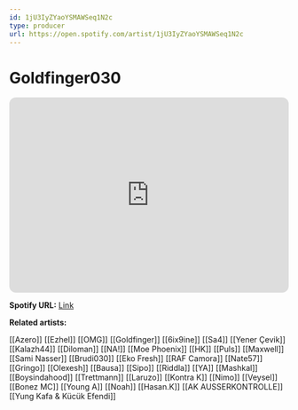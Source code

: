 ```yaml
---
id: 1jU3IyZYaoYSMAWSeq1N2c
type: producer
url: https://open.spotify.com/artist/1jU3IyZYaoYSMAWSeq1N2c
---
```

# Goldfinger030

<iframe style="border-radius:12px" src="https://open.spotify.com/embed/artist/1jU3IyZYaoYSMAWSeq1N2c" width="100%" height="352" frameBorder="0" allowfullscreen="" allow="autoplay; clipboard-write; encrypted-media; fullscreen; picture-in-picture" loading="lazy"></iframe>

**Spotify URL:** [Link](https://open.spotify.com/artist/1jU3IyZYaoYSMAWSeq1N2c)

**Related artists:**

[[Azero]]
[[Ezhel]]
[[OMG]]
[[Goldfinger]]
[[6ix9ine]]
[[Sa4]]
[[Yener Çevik]]
[[Kalazh44]]
[[Diloman]]
[[NA!]]
[[Moe Phoenix]]
[[HK]]
[[Puls]]
[[Maxwell]]
[[Sami Nasser]]
[[Brudi030]]
[[Eko Fresh]]
[[RAF Camora]]
[[Nate57]]
[[Gringo]]
[[Olexesh]]
[[Bausa]]
[[Sipo]]
[[Riddla]]
[[YA]]
[[Mashkal]]
[[Boysindahood]]
[[Trettmann]]
[[Laruzo]]
[[Kontra K]]
[[Nimo]]
[[Veysel]]
[[Bonez MC]]
[[Young A]]
[[Noah]]
[[Hasan.K]]
[[AK AUSSERKONTROLLE]]
[[Yung Kafa & Kücük Efendi]]
